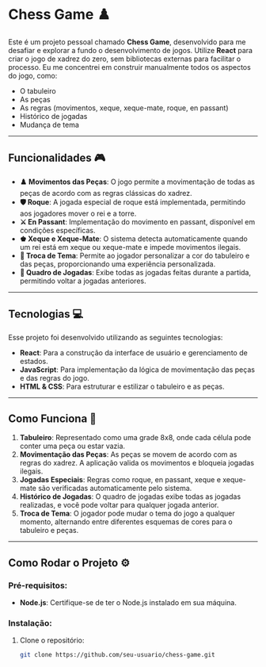 # Chess Game ♟️

Este é um projeto pessoal chamado **Chess Game**, desenvolvido para me desafiar e explorar a fundo o desenvolvimento de jogos. Utilize **React** para criar o jogo de xadrez do zero, sem bibliotecas externas para facilitar o processo. Eu me concentrei em construir manualmente todos os aspectos do jogo, como:

- O tabuleiro
- As peças
- As regras (movimentos, xeque, xeque-mate, roque, en passant)
- Histórico de jogadas
- Mudança de tema

---

## Funcionalidades 🎮

- **♟️ Movimentos das Peças**: O jogo permite a movimentação de todas as peças de acordo com as regras clássicas do xadrez.
- **🛡️ Roque**: A jogada especial de roque está implementada, permitindo aos jogadores mover o rei e a torre.
- **⚔️ En Passant**: Implementação do movimento en passant, disponível em condições específicas.
- **♚ Xeque e Xeque-Mate**: O sistema detecta automaticamente quando um rei está em xeque ou xeque-mate e impede movimentos ilegais.
- **🎨 Troca de Tema**: Permite ao jogador personalizar a cor do tabuleiro e das peças, proporcionando uma experiência personalizada.
- **📝 Quadro de Jogadas**: Exibe todas as jogadas feitas durante a partida, permitindo voltar a jogadas anteriores.

---

## Tecnologias 💻

Esse projeto foi desenvolvido utilizando as seguintes tecnologias:

- **React**: Para a construção da interface de usuário e gerenciamento de estados.
- **JavaScript**: Para implementação da lógica de movimentação das peças e das regras do jogo.
- **HTML & CSS**: Para estruturar e estilizar o tabuleiro e as peças.

---

## Como Funciona 🚀

1. **Tabuleiro**: Representado como uma grade 8x8, onde cada célula pode conter uma peça ou estar vazia.
2. **Movimentação das Peças**: As peças se movem de acordo com as regras do xadrez. A aplicação valida os movimentos e bloqueia jogadas ilegais.
3. **Jogadas Especiais**: Regras como roque, en passant, xeque e xeque-mate são verificadas automaticamente pelo sistema.
4. **Histórico de Jogadas**: O quadro de jogadas exibe todas as jogadas realizadas, e você pode voltar para qualquer jogada anterior.
5. **Troca de Tema**: O jogador pode mudar o tema do jogo a qualquer momento, alternando entre diferentes esquemas de cores para o tabuleiro e peças.

---

## Como Rodar o Projeto ⚙️

### Pré-requisitos:

- **Node.js**: Certifique-se de ter o Node.js instalado em sua máquina.

### Instalação:

1. Clone o repositório:

   ```bash
   git clone https://github.com/seu-usuario/chess-game.git

